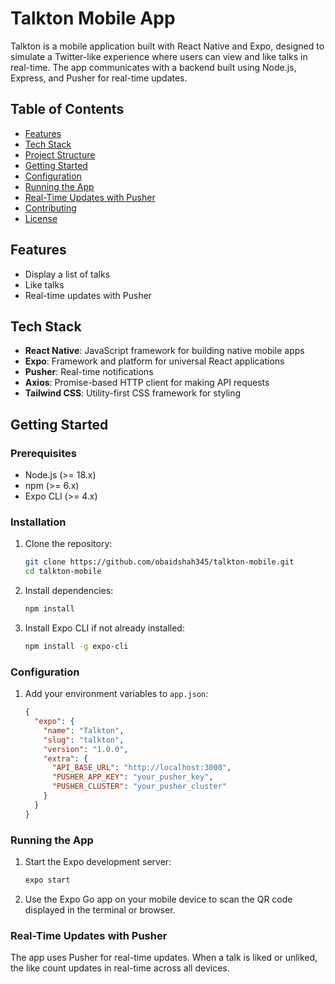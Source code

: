# Talkton Mobile App

Talkton is a mobile application built with React Native and Expo, designed to simulate a Twitter-like experience where users can view and like talks in real-time. 
The app communicates with a backend built using Node.js, Express, and Pusher for real-time updates.

## Table of Contents

- [Features](#features)
- [Tech Stack](#tech-stack)
- [Project Structure](#project-structure)
- [Getting Started](#getting-started)
- [Configuration](#configuration)
- [Running the App](#running-the-app)
- [Real-Time Updates with Pusher](#real-time-updates-with-pusher)
- [Contributing](#contributing)
- [License](#license)

## Features

- Display a list of talks
- Like talks
- Real-time updates with Pusher

## Tech Stack

- **React Native**: JavaScript framework for building native mobile apps
- **Expo**: Framework and platform for universal React applications
- **Pusher**: Real-time notifications
- **Axios**: Promise-based HTTP client for making API requests
- **Tailwind CSS**: Utility-first CSS framework for styling


## Getting Started

### Prerequisites

- Node.js (>= 18.x)
- npm (>= 6.x)
- Expo CLI (>= 4.x)

### Installation

1. Clone the repository:
    ```sh
    git clone https://github.com/obaidshah345/talkton-mobile.git
    cd talkton-mobile
    ```

2. Install dependencies:
    ```sh
    npm install
    ```

3. Install Expo CLI if not already installed:
    ```sh
    npm install -g expo-cli
    ```

### Configuration

1. Add your environment variables to `app.json`:

   ```json
   {
     "expo": {
       "name": "Talkton",
       "slug": "talkton",
       "version": "1.0.0",
       "extra": {
         "API_BASE_URL": "http://localhost:3000",
         "PUSHER_APP_KEY": "your_pusher_key",
         "PUSHER_CLUSTER": "your_pusher_cluster"
       }
     }
   }

### Running the App

1. Start the Expo development server:
    ```sh
    expo start
    ```

2. Use the Expo Go app on your mobile device to scan the QR code displayed in the terminal or browser.

### Real-Time Updates with Pusher

The app uses Pusher for real-time updates. When a talk is liked or unliked, the like count updates in real-time across all devices.

